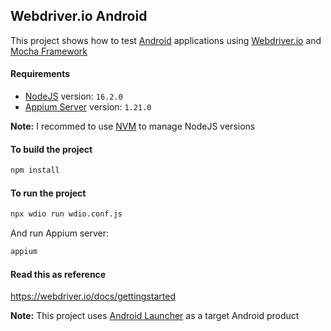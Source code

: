 Webdriver.io Android
----------------------------

This project shows how to test [Android](https://www.android.com/) applications using [Webdriver.io](https://webdriver.io/) and [Mocha Framework](https://mochajs.org/)

#### Requirements

* [NodeJS](https://nodejs.org/en/) version: `16.2.0`
* [Appium Server](https://appium.io/) version: `1.21.0`

**Note:** I recommed to use [NVM](https://github.com/nvm-sh/nvm) to manage NodeJS versions

#### To build the project

```bash
npm install
```

#### To run the project

```bash
npx wdio run wdio.conf.js
```

And run Appium server:

```bash
appium
```

#### Read this as reference

https://webdriver.io/docs/gettingstarted


**Note:** This project uses [Android Launcher](https://github.com/josdem/android-launcher) as a target Android product